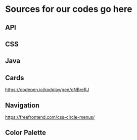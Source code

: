 # Sources for our codes go here

## API

## CSS

## Java

## Cards

<https://codepen.io/kodplay/pen/oNBreRJ>

## Navigation

<https://freefrontend.com/css-circle-menus/>

## Color Palette
